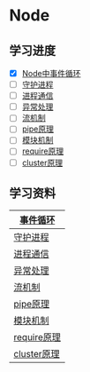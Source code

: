 # Node

## 学习进度

* [x] [Node中事件循环](https://learnku.com/articles/38802)
* [ ] [守护进程](https://juejin.cn/post/6844903444839399438)
* [ ] [进程通信](http://www.ayqy.net/blog/nodejs%E8%BF%9B%E7%A8%8B%E9%97%B4%E9%80%9A%E4%BF%A1/)
* [ ] [异常处理](http://www.alloyteam.com/2013/12/node-js-series-exception-caught/)
* [ ] [流机制](https://www.barretlee.com/blog/2017/06/06/dive-to-nodejs-at-stream-module/)
* [ ] [pipe原理](https://cloud.tencent.com/developer/article/1630068)
* [ ] [模块机制](https://juejin.cn/post/6844904030905303054)
* [ ] [require原理](http://www.ruanyifeng.com/blog/2015/05/require.html)
* [ ] [cluster原理](https://www.cnblogs.com/dashnowords/p/10958457.html)

## 学习资料

| [事件循环](https://learnku.com/articles/38802)                                            |
| ------------------------------------------------------------------------------------- |
| [守护进程](https://juejin.cn/post/6844903444839399438)                                    |
| [进程通信](http://www.ayqy.net/blog/nodejs%E8%BF%9B%E7%A8%8B%E9%97%B4%E9%80%9A%E4%BF%A1/) |
| [异常处理](http://www.alloyteam.com/2013/12/node-js-series-exception-caught/)             |
| [流机制](https://www.barretlee.com/blog/2017/06/06/dive-to-nodejs-at-stream-module/)     |
| [pipe原理](https://cloud.tencent.com/developer/article/1630068)                         |
| [模块机制](https://juejin.cn/post/6844904030905303054)                                    |
| [require原理](http://www.ruanyifeng.com/blog/2015/05/require.html)                      |
| [cluster原理](https://www.cnblogs.com/dashnowords/p/10958457.html)                      |
